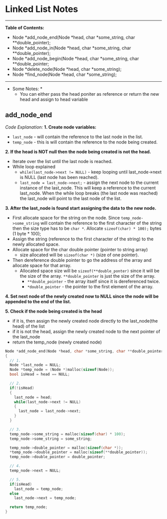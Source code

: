 # Linked List Notes

---
**Table of Contents:**
- Node \*add_node_end(Node *head, char *some_string, char **double_pointer);
- Node *add_node_in(Node *head, char *some_string, char **double_pointer);
- Node *add_node_begin(Node *head, char *some_string, char **double_pointer;
- Node *delete_node(Node *head, char *some_string);
- Node *find_node(Node *head, char *some_string);
---

* Some Notes: *
  - You can either pass the head poniter as reference or return the new head and assign to head variable


## add_node_end
*Code Explanation:*
**1. Create node variables:**
  - `last_node` - will contain the reference to the last node in the list.
  - `temp_node` - this is will contain the reference to the node being created.

**2. If the head is NOT null then the node being created is not the head.**
  - Iterate over the list until the last node is reached.
  - While loop explained
    - `while(last_node->next != NULL)` - keep looping until last_node->next is NULL (last node has been reached).
    - `last_node = last_node->next;` - assign the next node to the current instance of the last_node. This will keep a reference to the current last_node. When the while loop breaks (the last node was reached) the last_node will point to the last node of the list.

**3. After the last_node is found start assigning the data to the new node.**
  - First allocate space for the string on the node. Since `temp_node->some_string` will contain the reference to the first character of the string then the size type has to be `char *`. Allocate `sizeof(char) * 100);` bytes (1 byte * 100);
  - Assign the string (reference to the first character of the string) to the newly allocated space.
  - Allocate space for the char double pointer (pointer to string array)
    - size allocated will be `sizeof(char *)` (size of one pointer).
  - Then dereference double pointer to go the address of the array and allocate space for that array.
    - Allocated space size will be `sizeof(**double_ponter)` since it will be the size of the array. `**double_pointer` is just the size of the array.
      - `**double_pointer` - the array itself since it is dereferenced twice.
      - `*double_pointer` - the pointer to the first element of the array.

**4. Set next node of the newly created now to NULL since the node will be appended to the end of the list.**
   
**5. Check if the node being created is the head**
  - if it is, then assign the newly created node directly to the last_node(the head) of the list
  - if it is not the head, assign the newly created node to the next pointer of the last_node
  - return the temp_node (newly created node)
```c
Node *add_node_end(Node *head, char *some_string, char **double_pointer)
{
  // 1.
  Node *last_node = NULL;
  Node *temp_node = (Node *)malloc(sizeof(Node));
  bool isHead = head == NULL;

  // 2.
  if(!isHead) 
  {
    last_node = head;
    while(last_node->next != NULL)
    {
      last_node = last_node->next;
    }
  }

  // 3.
  temp_node->some_string = malloc(sizeof(char) * 100);
  temp_node->some_string = some_string;

  temp_node->double_pointer = malloc(sizeof(char *));
  *temp_node->double_pointer = malloc(sizeof(**double_pointer));
  temp_node->double_pointer = double_pointer;

  // 4.
  temp_node->next = NULL;

  // 5.
  if(isHead)
    last_node = temp_node;
  else
    last_node->next = temp_node;

  return temp_node;
}
```
